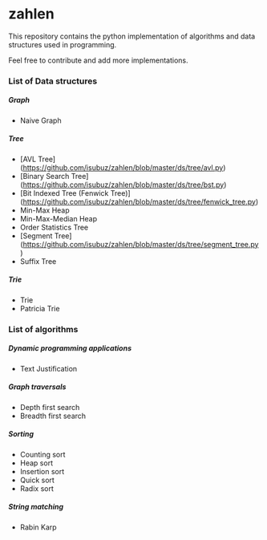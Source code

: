 zahlen
======

This repository contains the python implementation of algorithms and data structures used in programming. 

Feel free to contribute and add more implementations.

### List of Data structures

##### Graph
* Naive Graph


##### Tree
* [AVL Tree] (https://github.com/isubuz/zahlen/blob/master/ds/tree/avl.py)
* [Binary Search Tree] (https://github.com/isubuz/zahlen/blob/master/ds/tree/bst.py)
* [Bit Indexed Tree (Fenwick Tree)] (https://github.com/isubuz/zahlen/blob/master/ds/tree/fenwick_tree.py)
* Min-Max Heap
* Min-Max-Median Heap
* Order Statistics Tree
* [Segment Tree] (https://github.com/isubuz/zahlen/blob/master/ds/tree/segment_tree.py)
* Suffix Tree

##### Trie
* Trie
* Patricia Trie


### List of algorithms 

##### Dynamic programming applications
* Text Justification


##### Graph traversals
* Depth first search
* Breadth first search

##### Sorting
* Counting sort
* Heap sort
* Insertion sort
* Quick sort
* Radix sort

##### String matching
* Rabin Karp